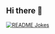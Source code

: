 ## Hi there 👋


<a href="https://readme-jokes.vercel.app"><img align="center" src="https://readme-jokes.vercel.app/api" alt="README Jokes"></a>
<!--
**LuizFelipeOliver/LuizFelipeOliver** is a ✨ _special_ ✨ repository because its `README.md` (this file) appears on your GitHub profile.

Here are some ideas to get you started:

- 🔭 I’m currently working on ...
- 🌱 I’m currently learning ...
- 👯 I’m looking to collaborate on ...
- 🤔 I’m looking for help with ...
- 💬 Ask me about ...
- 📫 How to reach me: ...
- 😄 Pronouns: ...
- ⚡ Fun fact: ...
-->
